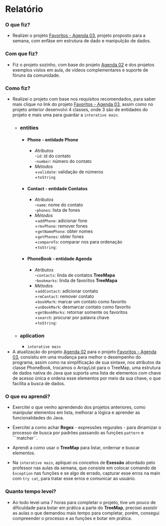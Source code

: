 # Relatório

### O que fiz?
- Realizei o projeto [Favoritos - Agenda 03](https://github.com/qxcodepoo/arcade/blob/master/base/016/Readme.md), projeto proposto para a semana, com enfâse em estrutura de dado e manipulção de dados.

### Com que fiz?
- Fiz o projeto sozinho, com base do projeto [Agenda 02](https://github.com/qxcodepoo/arcade/blob/master/base/015/Readme.md) e dos projetos exemplos vistos em aula, de vídeos complementares e suporte de fóruns da comunidade.

### Como fiz?
- Realizei o projeto com base nos requisitos recomendados, para saber mais clique no link do projeto [Favoritos - Agenda 03](https://github.com/qxcodepoo/arcade/blob/master/base/016/Readme.md), assim como no projeto anterior desenvolvi 4 classes, onde 3 são de entidades do projeto e mais uma para guardar a ```interative main```.
    - ### entities
        - #### Phone - entidade Phone
            - _Atributos_<br/>
                -```id```: id do contato<br/>
                -```number```: número do contato<br/>
            - _Métodos_<br/>
                +```validate```: validação de números<br/>
                +```toString```<br/>
        - #### Contact - entidade Contatos
            - _Atributos_<br/>
                -```name```: nome do contato <br/>
                -```phones```: lista de fones <br/>
            - _Métodos_<br/>
                +```addPhone```: adicionar fone<br/>
                +```rmvPhone```: remover fones<br/>
                +```getNamePhone```: obter nomes<br/>
                +```getPhones```: obter fones<br/>
                +```compareTo```: comparar nos para ordenação<br/>
                +```toString```:<br/>
        - #### PhoneBook - entidade Agenda
            - _Atributos_<br/> 
                -```contacts```: linda de contatos **TreeMapa**<br/>
                -```bookmarks```: linda de favoritos **TreeMapa**<br/>
            - _Métodos_<br/>
                +```addContact```: adicionar contato<br/>
                +```rmContact```: remover contato<br/>
                +```bookMark```: marcar um contato como favorito<br/>
                +```unBookMark```: desmarcar contato como favorito<br/>
                +```getBookMarks```: retornar somente os favoritos<br/>
                +```search```: procurar por palavra chave<br/>
                +```toString```:<br/>
    - ### aplication
        - ```interative main```
- A atualização do projeto [Agenda 02](https://github.com/qxcodepoo/arcade/blob/master/base/015/Readme.md) para o projeto [Favoritos - Agenda 03](https://github.com/qxcodepoo/arcade/blob/master/base/016/Readme.md), consistiu em uma mudança para melhor o desempenho do programa, assim como na simplificação de sua sintaxe, nos atributos da classe PhoneBook, trocamos o ArrayList para o TreeMap, uma estrutura de dados nativa do Java que suporta uma lista de elementos com chave de acesso única e ordena esse elementos por meio da sua chave, o que facilita a busca de dados.

### O que eu aprendi?
- Exercitei o que venho aprendendo dos projetos anteriores, como manipular elementos em lista, melhorar a lógica e aprender as funcionalidades do Java.

- Exercitei a como achar **Regex** - expressões regurales - para dinamizar o processo de busca por padrões passando as funções ```pattern``` e ```matcher``.

- Aprendi a como usar o **TreeMap** para listar, ordernar e buscar elementos.

- Na ```interative main```, apliquei os conceitos de **Exessão** abordado pelo professor nas aulas da semana, que consiste em colocar comando de ```Exception``` nas funções e se algo de errado, capturar esse erros na main com ```try cat```, para tratar esse erros e comunicar ao usuário.

### Quanto tempo levei?
- Ao todo levei uma 7 horas para completar o projeto, tive um pouco de dificuldade para botar em prática a parte do **TreeMap**, precisei assistir as aulas o que demandou mais tempo para completar, porém, consegui compreender o processo e as funções e botar em prática.





